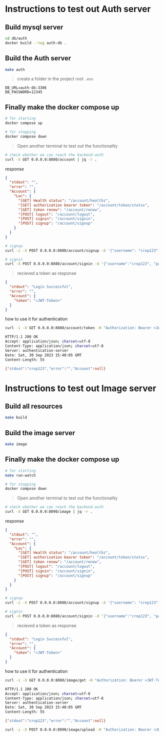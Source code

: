 # Instructions to test out Auth server

## Build mysql server
```bash
cd db/auth
docker build --tag auth-db .
```

## Build the Auth server 
```bash
make auth
```

> create a folder in the project root `.env`
```.env
DB_URL=auth-db:3306
DB_PASSWORD=12345
```

## Finally make the docker compose up

```bash
# for starting
docker compose up

# for stopping
docker compose down
```

> Open another terminal to test out the functionality

```bash
# check whether we can reach the backend-auth
curl -X GET 0.0.0.0:8080/account | jq -r .
```
response
```json
{
  "stdout": "",
  "error": "",
  "Account": {
    "Loc": {
      "[GET] Health status": "/account/healthz",
      "[GET] authorization bearer token": "/account/token/status",
      "[GET] token renew": "/account/renew",
      "[POST] logout": "/account/logout",
      "[POST] signin": "/account/signin",
      "[POST] signup": "/account/signup"
    }
  }
}
```

```bash
# signup
curl -i -X POST 0.0.0.0:8080/account/signup -d '{"username": "crop123", "name": "Dummy Name", "email": "123@gmail.com", "password": "1111"}'

# signin
curl -X POST 0.0.0.0:8080/account/signin -d '{"username":"crop123", "password":"1111"}'

```

> recieved a token as response
```json
{
  "stdout": "Login Successful",
  "error": "",
  "Account": {
    "token": "<JWT-Token>"
  }
}
```

how to use it for authentication

```bash
curl -i -X GET 0.0.0.0:8080/account/token -H "Authorization: Bearer <JWT-Token>"

HTTP/1.1 200 OK
Accept: application/json; charset=utf-8
Content-Type: application/json; charset=utf-8
Server: authentication-server
Date: Sat, 30 Sep 2023 15:40:05 GMT
Content-Length: 55

{"stdout":"crop123","error":"","Account":null}
```



# Instructions to test out Image server

## Build all resources
```bash
make build
```

## Build the image server 
```bash
make image
```

<!-- > create a folder in the project root `.env` -->
<!-- ```.env -->
<!-- DB_URL=auth-db:3306 -->
<!-- DB_PASSWORD=12345 -->
<!-- ``` -->

## Finally make the docker compose up

```bash
# for starting
make run-watch

# for stopping
docker compose down
```

> Open another terminal to test out the functionality

```bash
# check whether we can reach the backend-auth
curl -X GET 0.0.0.0:8090/image | jq -r .
```
response
```json
{
  "stdout": "",
  "error": "",
  "Account": {
    "Loc": {
      "[GET] Health status": "/account/healthz",
      "[GET] authorization bearer token": "/account/token/status",
      "[GET] token renew": "/account/renew",
      "[POST] logout": "/account/logout",
      "[POST] signin": "/account/signin",
      "[POST] signup": "/account/signup"
    }
  }
}
```

```bash
# signup
curl -i -X POST 0.0.0.0:8080/account/signup -d '{"username": "crop123", "name": "Dummy Name", "email": "123@gmail.com", "password": "1111"}'

# signin
curl -X POST 0.0.0.0:8080/account/signin -d '{"username":"crop123", "password":"1111"}'

```

> recieved a token as response
```json
{
  "stdout": "Login Successful",
  "error": "",
  "Account": {
    "token": "<JWT-Token>"
  }
}
```

how to use it for authentication

```bash
curl -i -X GET 0.0.0.0:8080/image/get -H "Authorization: Bearer <JWT-Token>"

HTTP/1.1 200 OK
Accept: application/json; charset=utf-8
Content-Type: application/json; charset=utf-8
Server: authentication-server
Date: Sat, 30 Sep 2023 15:40:05 GMT
Content-Length: 55

{"stdout":"crop123","error":"","Account":null}
```


```bash
curl -i -X POST 0.0.0.0:8090/image/upload -H "Authorization: Bearer <JWT-Token>" -d '{"raw_image_bytes": "<Image must be in []bytes format in the request payload>", "image_format": "image/jpeg | image/png"}'
```
